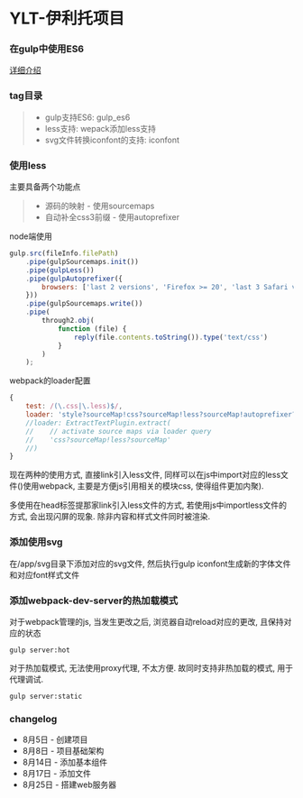 YLT-伊利托项目
===================

### 在gulp中使用ES6
[详细介绍](https://github.com/wangchi/using-es6-with-gulp)

### tag目录
> - gulp支持ES6: gulp_es6
> - less支持: wepack添加less支持
> - svg文件转换iconfont的支持: iconfont

### 使用less
主要具备两个功能点
> - 源码的映射 - 使用sourcemaps
> - 自动补全css3前缀 - 使用autoprefixer

node端使用
```javascript
gulp.src(fileInfo.filePath)
    .pipe(gulpSourcemaps.init())
    .pipe(gulpLess())
    .pipe(gulpAutoprefixer({
        browsers: ['last 2 versions', 'Firefox >= 20', 'last 3 Safari versions', 'last 2 Explorer versions']
    }))
    .pipe(gulpSourcemaps.write())
    .pipe(
        through2.obj(
            function (file) {
                reply(file.contents.toString()).type('text/css')
            }
        )
    );
```

webpack的loader配置
```javascript
{
    test: /(\.css|\.less)$/,
    loader: 'style?sourceMap!css?sourceMap!less?sourceMap!autoprefixer?{browsers:["last 2 versions", "Firefox >= 20", "last 3 Safari versions", "last 2 Explorer versions"]}'
    //loader: ExtractTextPlugin.extract(
    //    // activate source maps via loader query
    //    'css?sourceMap!less?sourceMap'
    //)
}
```

现在两种的使用方式, 直接link引入less文件, 同样可以在js中import对应的less文件()使用webpack, 主要是方便js引用相关的模块css, 使得组件更加内聚).

多使用在head标签提那家link引入less文件的方式, 若使用js中importless文件的方式, 会出现闪屏的现象. 除非内容和样式文件同时被渲染.

### 添加使用svg
在/app/svg目录下添加对应的svg文件, 然后执行gulp iconfont生成新的字体文件和对应font样式文件


### 添加webpack-dev-server的热加载模式
对于webpack管理的js, 当发生更改之后, 浏览器自动reload对应的更改, 且保持对应的状态

```shell
gulp server:hot
````

对于热加载模式, 无法使用proxy代理, 不太方便. 故同时支持非热加载的模式, 用于代理调试.

```shell
gulp server:static
```

### changelog

* 8月5日 - 创建项目
* 8月8日 - 项目基础架构
* 8月14日 - 添加基本组件
* 8月17日 - 添加文件
* 8月25日 - 搭建web服务器

